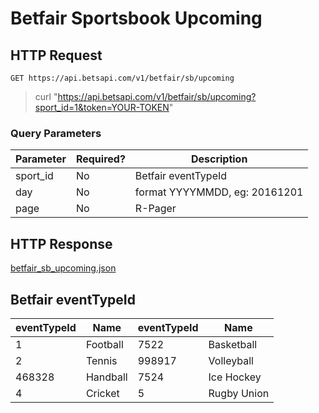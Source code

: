 # Betfair Sportsbook Upcoming

## HTTP Request

`GET https://api.betsapi.com/v1/betfair/sb/upcoming`

> curl "https://api.betsapi.com/v1/betfair/sb/upcoming?sport_id=1&token=YOUR-TOKEN"

### Query Parameters

Parameter | Required? | Description
--------- | ------- | -----------
sport_id | No | Betfair eventTypeId
day | No | format YYYYMMDD, eg: 20161201
page | No | R-Pager

## HTTP Response

<a href="../samples/betfair_sb_upcoming.json" target="_blank">betfair_sb_upcoming.json</a>

## Betfair eventTypeId

eventTypeId | Name | eventTypeId | Name
---------- | ------- | -------- | -------
1  | Football | 7522 | Basketball
2  | Tennis | 998917 | Volleyball
468328 | Handball | 7524 | Ice Hockey
4 | Cricket | 5 | Rugby Union
